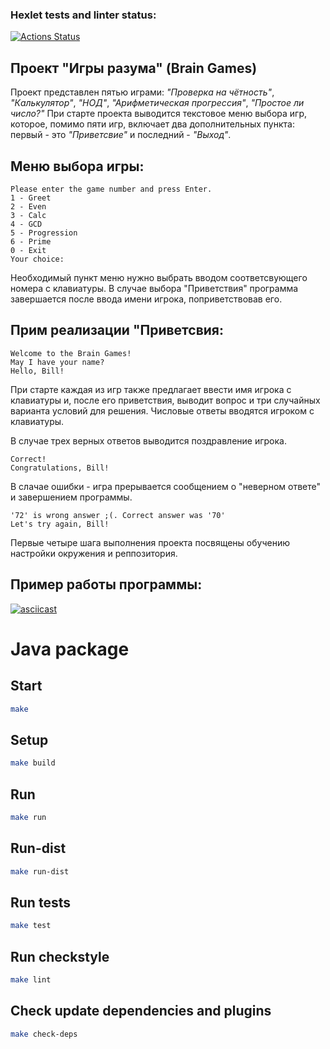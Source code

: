 ### Hexlet tests and linter status:
[![Actions Status](https://github.com/IPetrovRed/java-project-61/actions/workflows/hexlet-check.yml/badge.svg)](https://github.com/IPetrovRed/java-project-61/actions)

## Проект "Игры разума" (Brain Games)
Проект представлен пятью играми: *"Проверка на чётность"*, *"Калькулятор"*, *"НОД"*, *"Арифметическая прогрессия"*, *"Простое ли число?"*
При старте проекта выводится текстовое меню выбора игр, которое, помимо пяти игр, включает два дополнительных пункта: первый - это *"Приветсвие"* и последний - *"Выход"*.

## Меню выбора игры:
```
Please enter the game number and press Enter.
1 - Greet
2 - Even
3 - Calc
4 - GCD
5 - Progression
6 - Prime
0 - Exit
Your choice:
```

Необходимый пункт меню нужно выбрать вводом соответсвующего номера с клавиатуры.
В случае выбора "Приветствия" программа завершается после ввода имени игрока, поприветствовав его.

## Прим реализации "Приветсвия:
```
Welcome to the Brain Games!
May I have your name?
Hello, Bill!
```

При старте каждая из игр также предлагает ввести имя игрока с клавиатуры и, после его приветствия, выводит вопрос и три случайных варианта условий для решения.
Числовые ответы вводятся игроком с клавиатуры.

В случае трех верных ответов выводится поздравление игрока.

```
Correct!
Congratulations, Bill! 
```
В слачае ошибки - игра прерывается сообщением о "неверном ответе" и завершением программы.

```
'72' is wrong answer ;(. Correct answer was '70'
Let's try again, Bill!
```
Первые четыре шага выполнения проекта посвящены обучению настройки окружения и реппозитория.

## Пример работы программы:

[![asciicast](https://asciinema.org/a/DUq8nqUCX6Gfq58HkELBpvDsB.png)](https://asciinema.org/a/DUq8nqUCX6Gfq58HkELBpvDsB)

# Java package

## Start

```bash
make
```

## Setup

```bash
make build
```

## Run

```bash
make run
```

## Run-dist

```bash
make run-dist
```

## Run tests

```bash
make test
```

## Run checkstyle

```bash
make lint
```

## Check update dependencies and plugins

```bash
make check-deps
```
